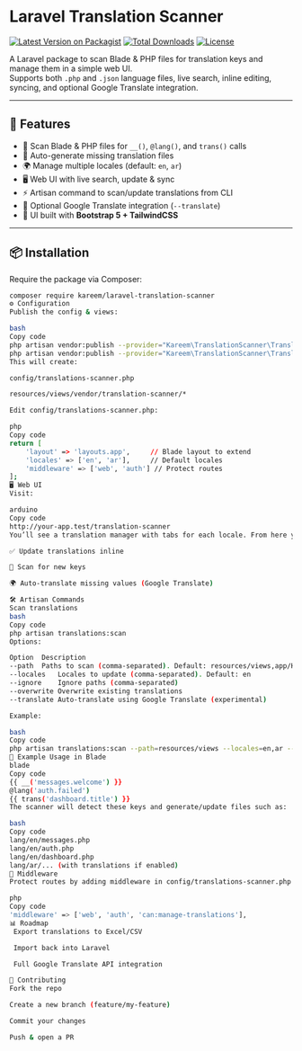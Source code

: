 # Laravel Translation Scanner

[![Latest Version on Packagist](https://img.shields.io/packagist/v/kareem/laravel-translation-scanner.svg?style=flat-square)](https://packagist.org/packages/kareem/laravel-translation-scanner)
[![Total Downloads](https://img.shields.io/packagist/dt/kareem/laravel-translation-scanner.svg?style=flat-square)](https://packagist.org/packages/kareem/laravel-translation-scanner)
[![License](https://img.shields.io/badge/license-MIT-blue.svg?style=flat-square)](LICENSE)

A Laravel package to scan Blade & PHP files for translation keys and manage them in a simple web UI.  
Supports both `.php` and `.json` language files, live search, inline editing, syncing, and optional Google Translate integration.

---

## 🚀 Features

- 🔎 Scan Blade & PHP files for `__()`, `@lang()`, and `trans()` calls  
- 📂 Auto-generate missing translation files  
- 🌍 Manage multiple locales (default: `en`, `ar`)  
- 🖥️ Web UI with live search, update & sync  
- ⚡ Artisan command to scan/update translations from CLI  
- 🔄 Optional Google Translate integration (`--translate`)  
- 🎨 UI built with **Bootstrap 5 + TailwindCSS**  

---

## 📦 Installation

Require the package via Composer:

```bash
composer require kareem/laravel-translation-scanner
⚙️ Configuration
Publish the config & views:

bash
Copy code
php artisan vendor:publish --provider="Kareem\TranslationScanner\TranslationScannerServiceProvider" --tag="translations-scanner-config"
php artisan vendor:publish --provider="Kareem\TranslationScanner\TranslationScannerServiceProvider" --tag="translation-scanner-views"
This will create:

config/translations-scanner.php

resources/views/vendor/translation-scanner/*

Edit config/translations-scanner.php:

php
Copy code
return [
    'layout' => 'layouts.app',     // Blade layout to extend
    'locales' => ['en', 'ar'],     // Default locales
    'middleware' => ['web', 'auth'] // Protect routes
];
🖥️ Web UI
Visit:

arduino
Copy code
http://your-app.test/translation-scanner
You’ll see a translation manager with tabs for each locale. From here you can:

✅ Update translations inline

🔄 Scan for new keys

🌍 Auto-translate missing values (Google Translate)

🛠️ Artisan Commands
Scan translations
bash
Copy code
php artisan translations:scan
Options:

Option	Description
--path	Paths to scan (comma-separated). Default: resources/views,app/Http/Controllers
--locales	Locales to update (comma-separated). Default: en
--ignore	Ignore paths (comma-separated)
--overwrite	Overwrite existing translations
--translate	Auto-translate using Google Translate (experimental)

Example:

bash
Copy code
php artisan translations:scan --path=resources/views --locales=en,ar --translate
📝 Example Usage in Blade
blade
Copy code
{{ __('messages.welcome') }}
@lang('auth.failed')
{{ trans('dashboard.title') }}
The scanner will detect these keys and generate/update files such as:

bash
Copy code
lang/en/messages.php
lang/en/auth.php
lang/en/dashboard.php
lang/ar/... (with translations if enabled)
🔐 Middleware
Protect routes by adding middleware in config/translations-scanner.php:

php
Copy code
'middleware' => ['web', 'auth', 'can:manage-translations'],
📊 Roadmap
 Export translations to Excel/CSV

 Import back into Laravel

 Full Google Translate API integration

🤝 Contributing
Fork the repo

Create a new branch (feature/my-feature)

Commit your changes

Push & open a PR
